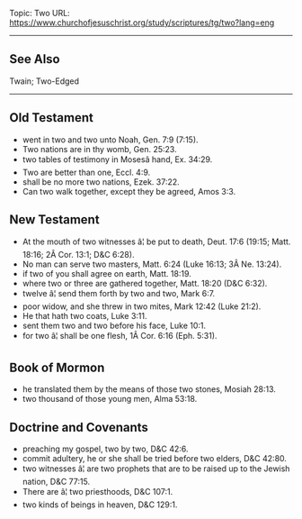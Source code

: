 Topic: Two
URL: https://www.churchofjesuschrist.org/study/scriptures/tg/two?lang=eng

---

## See Also

Twain; Two-Edged

---

## Old Testament

- went in two and two unto Noah, Gen. 7:9 (7:15).
- Two nations are in thy womb, Gen. 25:23.
- two tables of testimony in Mosesâ hand, Ex. 34:29.
- Two are better than one, Eccl. 4:9.
- shall be no more two nations, Ezek. 37:22.
- Can two walk together, except they be agreed, Amos 3:3.

## New Testament

- At the mouth of two witnesses â¦ be put to death, Deut. 17:6 (19:15; Matt. 18:16; 2Â Cor. 13:1; D&C 6:28).
- No man can serve two masters, Matt. 6:24 (Luke 16:13; 3Â Ne. 13:24).
- if two of you shall agree on earth, Matt. 18:19.
- where two or three are gathered together, Matt. 18:20 (D&C 6:32).
- twelve â¦ send them forth by two and two, Mark 6:7.
- poor widow, and she threw in two mites, Mark 12:42 (Luke 21:2).
- He that hath two coats, Luke 3:11.
- sent them two and two before his face, Luke 10:1.
- for two â¦ shall be one flesh, 1Â Cor. 6:16 (Eph. 5:31).

## Book of Mormon

- he translated them by the means of those two stones, Mosiah 28:13.
- two thousand of those young men, Alma 53:18.

## Doctrine and Covenants

- preaching my gospel, two by two, D&C 42:6.
- commit adultery, he or she shall be tried before two elders, D&C 42:80.
- two witnesses â¦ are two prophets that are to be raised up to the Jewish nation, D&C 77:15.
- There are â¦ two priesthoods, D&C 107:1.
- two kinds of beings in heaven, D&C 129:1.

